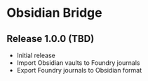 # Obsidian Bridge

## Release 1.0.0 (TBD)
- Initial release
- Import Obsidian vaults to Foundry journals
- Export Foundry journals to Obsidian format
